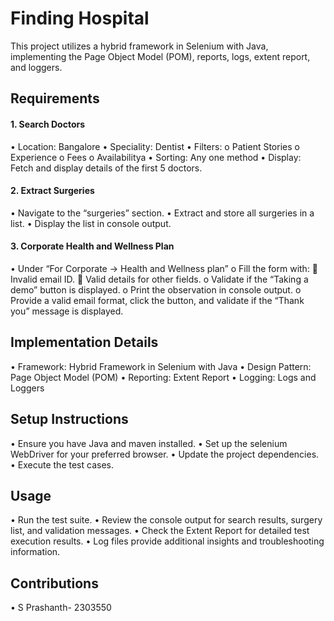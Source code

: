 # Finding Hospital
This project utilizes a hybrid framework in Selenium with Java, implementing the Page Object Model (POM), reports, logs, extent report, and loggers.

## Requirements
####  1. Search Doctors
•	Location: Bangalore
•	Speciality: Dentist
•	Filters:
o	Patient Stories
o	Experience
o	Fees
o	Availabilitya
•	Sorting: Any one method
•	Display: Fetch and display details of the first 5 doctors.

####  2. Extract Surgeries
•	Navigate to the “surgeries” section.
•	Extract and store all surgeries in a list.
•	Display the list in console output.

####  3. Corporate Health and Wellness Plan
•	Under “For Corporate -> Health and Wellness plan”
o	Fill the form with:
	Invalid email ID.
	Valid details for other fields.
o	Validate if the “Taking a demo” button is displayed.
o	Print the observation in console output.
o	Provide a valid email format, click the button, and validate if the “Thank you” message is displayed.

## Implementation Details
•	Framework: Hybrid Framework in Selenium with Java
•	Design Pattern: Page Object Model (POM)
•	Reporting: Extent Report
•	Logging: Logs and Loggers

## Setup Instructions
•	Ensure you have Java and maven installed.
•	Set up the selenium WebDriver for your preferred browser.
•	Update the project dependencies.
•	Execute the test cases.
## Usage
•	Run the test suite.
•	Review the console output for search results, surgery list, and validation messages.
•	Check the Extent Report for detailed test execution results.
•	Log files provide additional insights and troubleshooting information.
## Contributions
•       S Prashanth- 2303550

